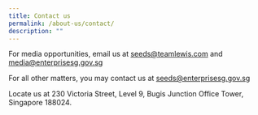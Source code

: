 ```yaml
---
title: Contact us
permalink: /about-us/contact/
description: ""
---
```

For media opportunities, email us at [seeds@teamlewis.com](mailto:seeds@teamlewis.com) and [media@enterprisesg.gov.sg](mailto:media@enterprisesg.gov.sg "mailto:media@enterprisesg.gov.sg")

For all other matters, you may contact us at [seeds@enterprisesg.gov.sg](mailto:seeds@enterprisesg.gov.sg "mailto:seeds@enterprisesg.gov.sg")

Locate us at 230 Victoria Street, Level 9, Bugis Junction Office Tower, Singapore 188024.